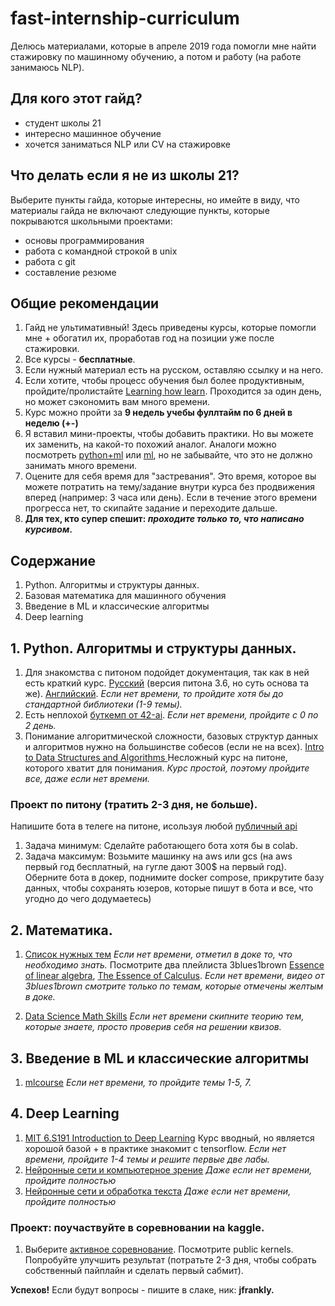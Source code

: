 # fast-internship-curriculum
Делюсь материалами, которые в апреле 2019 года помогли мне найти стажировку по машинному обучению, а потом и работу (на работе занимаюсь NLP).

## Для кого этот гайд?
* студент школы 21
* интересно машинное обучение
* хочется заниматься NLP или CV на стажировке

## Что делать если я не из школы 21?
Выберите пункты гайда, которые интересны, но имейте в виду, что материалы гайда не включают следующие пункты, которые покрываются школьными проектами:
* основы программирования
* работа с командной строкой в unix
* работа с git
* составление резюме

## Общие рекомендации
1. Гайд не ультимативный! Здесь приведены курсы, которые помогли мне + обогатил их, проработав год на позиции уже после стажировки.
2. Все курсы - **бесплатные**.
3. Если нужный материал есть на русском, оставляю ссылку и на него.
4. Если хотите, чтобы процесс обучения был более продуктивным, пройдите/пролистайте [Learning how learn](https://www.coursera.org/learn/learning-how-to-learn). Проходится  за один день, но может сэкономить вам много времени.
5. Курс можно пройти за **9 недель учебы фуллтайм по 6 дней в неделю (+-)**
6. Я вставил мини-проекты, чтобы добавить практики. Но вы можете их заменить, на какой-то похожий аналог. Аналоги можно посмотреть [python+ml](https://github.com/tuvtran/project-based-learning#python) или [ml](https://github.com/Xtremilicious/ProjectLearn-Project-Based-Learning#machine-learning--ai), но не забывайте, что это не должно занимать много времени.
7. Оцените для себя время для "застревания". Это время, которое вы можете потратить на тему/задание внутри курса без продвижения вперед (например: 3 часа или день). Если в течение этого времени прогресса нет, то скипайте задание и переходите дальше.
8. **Для тех, кто супер спешит: _проходите только то, что написано курсивом_.**

## Содержание
1. Python. Алгоритмы и структуры данных.
2. Базовая математика для машинного обучения
3. Введение в ML и классические алгоритмы
4. Deep learning

## 1. Python. Алгоритмы и структуры данных.
1. Для знакомства с питоном подойдет документация, так как в ней есть краткий курс.  [Русский](https://pythoner.name/documentation/tutorial) (версия питона 3.6, но суть основа та же). [Английский](https://docs.python.org/3.8/tutorial/index.html). _Если нет времени, то пройдите хотя бы до стандартной библиотеки (1-9 темы)._
2. Есть неплохой [буткемп от 42-ai](https://github.com/42-AI/bootcamp_python). _Если нет времени, пройдите с 0 по 2 день._ 
3. Понимание алгоритмической сложности, базовых структур данных и алгоритмов нужно на большинстве собесов (если не на всех). [Intro to Data Structures and Algorithms ](https://www.udacity.com/course/data-structures-and-algorithms-in-python--ud513) Несложный курс на питоне, которого хватит для понимания. _Курс простой, поэтому пройдите все, даже если нет времени._

### Проект по питону (тратить 2-3 дня, не больше).
Напишите бота в телеге на питоне, исользуя любой [публичный api](https://github.com/public-apis/public-apis)
1. Задача минимум: Сделайте работающего бота хотя бы в colab.
2. Задача максимум: Возьмите машинку на aws или gcs (на aws первый год бесплатный, на гугле дают 300$ на первый год). Оберните бота в докер, поднимите docker compose, прикрутите базу данных, чтобы сохранять юзеров, которые пишут в бота и все, что угодно до чего додумаетесь)

## 2. Математика.
1. [Список нужных тем](https://docs.google.com/document/d/1VpykmbzA_QwLdDlv2gxfIL0-Smht6lntofpVxN-ZJhU/edit?usp=sharing) _Если нет времени, отметил в доке то, что необходимо знать._
Посмотрите два плейлиста 3blues1brown [Essence of linear algebra](https://www.youtube.com/watch?v=fNk_zzaMoSs&list=PLZHQObOWTQDPD3MizzM2xVFitgF8hE_ab), [The Essence of Calculus](https://www.youtube.com/watch?v=WUvTyaaNkzM&list=PLZHQObOWTQDMsr9K-rj53DwVRMYO3t5Yr). _Если нет времени, видео от 3blues1brown смотрите только по темам, которые отмечены желтым в доке._

2. [Data Science Math Skills](https://www.coursera.org/learn/datasciencemathskills) _Если нет времени скипните теорию тем, которые знаете, просто проверив себя на решении квизов._

## 3. Введение в ML и классические алгоритмы
1. [mlcourse](https://habr.com/ru/company/ods/blog/322626/) _Если нет времени, то пройдите темы 1-5, 7._

## 4. Deep Learning
1. [MIT 6.S191 Introduction to Deep Learning](http://introtodeeplearning.com/) Курс вводный, но является хорошой базой + в практике знакомит с tensorflow. _Если нет времени, пройдите 1-4 темы и решите первые две лабы._
2. [Нейронные сети и компьютерное зрение](https://stepik.org/course/50352/promo) _Даже если нет времени, пройдите полностью_
3. [Нейронные сети и обработка текста](https://stepik.org/course/54098/promo) _Даже если нет времени, пройдите полностью_

### Проект: поучаствуйте в соревновании на kaggle.

1. Выберите [активное соревнование](https://www.kaggle.com/competitions). Посмотрите public kernels. Попробуйте улучшить результат (потратьте 2-3 дня, чтобы собрать собственный пайплайн и сделать первый сабмит).

**Успехов!** Если будут вопросы - пишите в слаке, ник: **jfrankly.**





